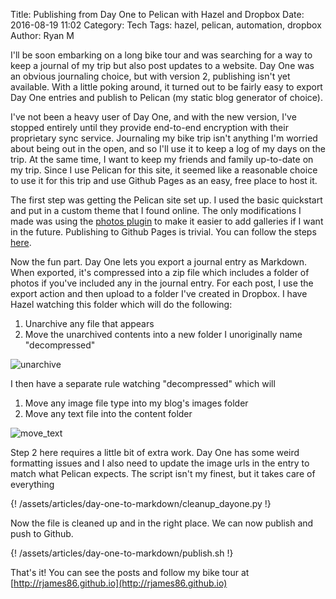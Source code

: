 Title: Publishing from Day One to Pelican with Hazel and Dropbox
Date: 2016-08-19 11:02
Category: Tech
Tags: hazel, pelican, automation, dropbox
Author: Ryan M

I'll be soon embarking on a long bike tour and was searching for a way to keep a journal of my trip but also post updates to a website. Day One was an obvious journaling choice, but with version 2, publishing isn't yet available. With a little poking around, it turned out to be fairly easy to export Day One entries and publish to Pelican (my static blog generator of choice).
<!-- PELICAN_END_SUMMARY -->

I've not been a heavy user of Day One, and with the new version, I've stopped entirely until they provide end-to-end encryption with their proprietary sync service. Journaling my bike trip isn't anything I'm worried about being out in the open, and so I'll use it to keep a log of my days on the trip. At the same time, I want to keep my friends and family up-to-date on my trip. Since I use Pelican for this site, it seemed like a reasonable choice to use it for this trip and use Github Pages as an easy, free place to host it.

The first step was getting the Pelican site set up. I used the basic quickstart and put in a custom theme that I found online. The only modifications I made was using the [photos plugin](https://github.com/getpelican/pelican-plugins/tree/master/photos) to make it easier to add galleries if I want in the future. Publishing to Github Pages is trivial. You can follow the steps [here](http://docs.getpelican.com/en/3.6.3/tips.html#publishing-to-github).

Now the fun part. Day One lets you export a journal entry as Markdown. When exported, it's compressed into a zip file which includes a folder of photos if you've included any in the journal entry. For each post, I use the export action and then upload to a folder I've created in Dropbox. I have Hazel watching this folder which will do the following:

1. Unarchive any file that appears
2. Move the unarchived contents into a new folder I unoriginally name "decompressed"

![unarchive]({static}/assets/articles/day-one-to-markdown/unarchive.png)

I then have a separate rule watching "decompressed" which will

1. Move any image file type into my blog's images folder
2. Move any text file into the content folder

![move_text]({static}/assets/articles/day-one-to-markdown/move_text.png)

Step 2 here requires a little bit of extra work. Day One has some weird formatting issues and I also need to update the image urls in the entry to match what Pelican expects. The script isn't my finest, but it takes care of everything

{! /assets/articles/day-one-to-markdown/cleanup_dayone.py !}
 
Now the file is cleaned up and in the right place. We can now publish and push to Github.

{! /assets/articles/day-one-to-markdown/publish.sh !}

That's it! You can see the posts and follow my bike tour at [http://rjames86.github.io](http://rjames86.github.io)
